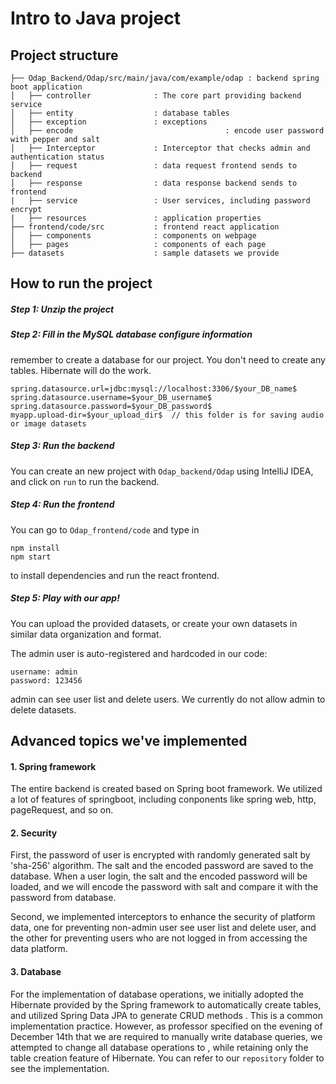 # Intro to Java project 

## Project structure

```
├── Odap_Backend/Odap/src/main/java/com/example/odap : backend spring boot application
│   ├── controller              : The core part providing backend service
│   ├── entity                  : database tables
│   ├── exception               : exceptions
│   ├── encode									: encode user password with pepper and salt
│   ├── Interceptor             : Interceptor that checks admin and authentication status
│   ├── request                 : data request frontend sends to backend
│   ├── response                : data response backend sends to frontend
|   ├── service                 : User services, including password encrypt
|   ├── resources               : application properties
├── frontend/code/src           : frontend react application
│   ├── components              : components on webpage
│   ├── pages                   : components of each page 
├── datasets                    : sample datasets we provide 
```

## How to run the project



##### Step 1: Unzip the project

##### Step 2: Fill in the MySQL database configure information

remember to create a database for our project. You don't need to create any tables. Hibernate will do the work.

```shell
spring.datasource.url=jdbc:mysql://localhost:3306/$your_DB_name$
spring.datasource.username=$your_DB_username$
spring.datasource.password=$your_DB_password$
myapp.upload-dir=$your_upload_dir$  // this folder is for saving audio or image datasets
```

##### Step 3: Run the backend

You can create an new project with ``Odap_backend/Odap`` using IntelliJ IDEA, and click on ``run`` to run the backend.

##### Step 4: Run the frontend

You can go to ``Odap_frontend/code``  and type in 

```shell
npm install
npm start
```

to install dependencies and run the react frontend.

##### Step 5: Play with our app! 

You can upload the provided datasets, or create your own datasets in similar data organization and format.

The admin user is auto-registered and hardcoded in our code: 

```
username: admin
password: 123456
```

admin can see user list and delete users. We currently do not allow admin to delete datasets.

## Advanced topics we've implemented

#### 1. Spring framework

The entire backend is created based on Spring boot framework. We utilized a lot of features of springboot, including conponents like spring web, http, pageRequest, and so on.

#### 2. Security

First, the password of user is encrypted with randomly generated salt by 'sha-256' algorithm. The salt and the encoded password are saved to the database. When a user login, the salt and the encoded password will be loaded, and we will encode the password with salt and compare it with the password from database.

Second, we implemented interceptors to enhance the security of platform data, one for preventing non-admin user see user list and delete user, and the other for preventing users who are not logged in from accessing the data platform.

#### 3. Database 

For the implementation of database operations, we initially adopted the Hibernate provided by the Spring framework to automatically create tables, and utilized Spring Data JPA to generate CRUD methods . This is a common implementation practice. However, as professor specified on the evening of December 14th that we are required to manually write database queries, we attempted to change all database operations to <Insert Specific Implementation>, while retaining only the table creation feature of Hibernate. You can refer to our `repository` folder to see the implementation.
